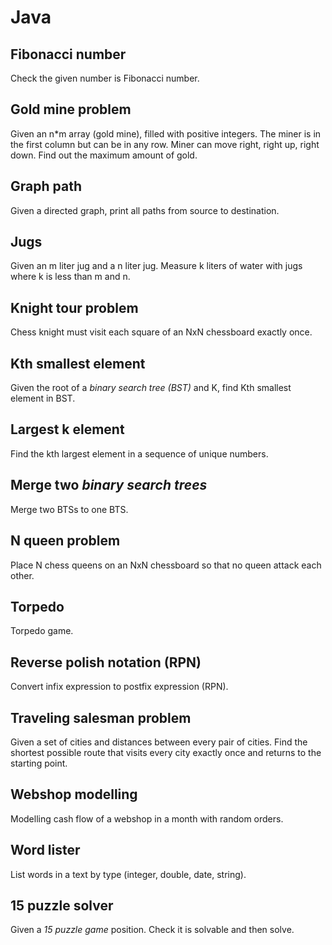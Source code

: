 # Java

## Fibonacci number
Check the given number is Fibonacci number.

## Gold mine problem
Given an n*m array (gold mine), filled with positive integers. The miner is in the first column but can be in any row. Miner can move right, right up, right down. Find out the maximum amount of gold.

## Graph path
Given a directed graph, print all paths from source to destination.

## Jugs
Given an m liter jug and a n liter jug. Measure k liters of water with jugs where k is less than m and n.

## Knight tour problem
Chess knight must visit each square of an NxN chessboard exactly once.

## Kth smallest element
Given the root of a *binary search tree (BST)* and K, find Kth smallest element in BST.

## Largest k element
Find the kth largest element in a sequence of unique numbers.

## Merge two *binary search trees*
Merge two BTSs to one BTS.

## N queen problem
Place N chess queens on an NxN chessboard so that no queen attack each other.

## Torpedo
Torpedo game.

## Reverse polish notation (RPN)
Convert infix expression to postfix expression (RPN).

## Traveling salesman problem
Given a set of cities and distances between every pair of cities. Find the shortest possible route that visits every city exactly once and returns to the starting point.

## Webshop modelling
Modelling cash flow of a webshop in a month with random orders.

## Word lister
List words in a text by type (integer, double, date, string).

## 15 puzzle solver
Given a *15 puzzle game* position. Check it is solvable and then solve.
